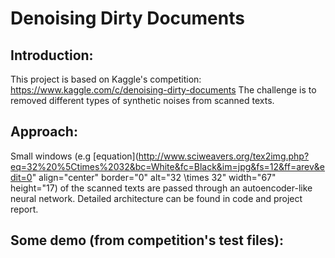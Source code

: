 # Denoising Dirty Documents
## Introduction:
This project is based on Kaggle's competition: https://www.kaggle.com/c/denoising-dirty-documents
The challenge is to removed different types of synthetic noises from scanned texts.
## Approach:
Small windows (e.g [equation](http://www.sciweavers.org/tex2img.php?eq=32%20%5Ctimes%2032&bc=White&fc=Black&im=jpg&fs=12&ff=arev&edit=0" align="center" border="0" alt="32 \times 32" width="67" height="17) of the scanned texts are passed through an autoencoder-like neural network. Detailed architecture can be found in code and project report.
## Some demo (from competition's test files):

